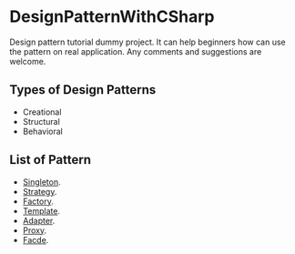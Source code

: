 # DesignPatternWithCSharp

Design pattern tutorial dummy project. It can help beginners how can use the pattern on real application. Any comments and suggestions are welcome. 

## Types of Design Patterns

 - Creational
 - Structural
 - Behavioral
 
 ## List of Pattern
 
 - [Singleton](https://github.com/codesensegroup/DesignPatternWithCSharp/tree/main/Singleton).
 - [Strategy](https://github.com/codesensegroup/DesignPatternWithCSharp/tree/main/Strategy).
 - [Factory](https://github.com/codesensegroup/DesignPatternWithCSharp/tree/main/Factory).
 - [Template](https://github.com/codesensegroup/DesignPatternWithCSharp/tree/main/Template).
 - [Adapter](https://github.com/codesensegroup/DesignPatternWithCSharp/tree/main/Adapter).
 - [Proxy](https://github.com/codesensegroup/DesignPatternWithCSharp/tree/main/Proxy).
 - [Facde](https://github.com/codesensegroup/DesignPatternWithCSharp/tree/main/Facade).
